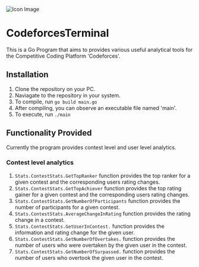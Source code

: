 ![Icon Image](https://icons.iconarchive.com/icons/alecive/flatwoken/256/Apps-Terminal-icon.png)

# CodeforcesTerminal
This is a Go Program that aims to provides various useful analytical tools for the Competitive Coding Platform 'Codeforces'.

## Installation
1. Clone the repository on your PC. <br>
2. Naviagate to the repository in your system. <br>
3. To compile, run ```go build main.go``` <br>
4. After compiling, you can observe an executable file named 'main'. <br>
5. To execute, run ```./main``` <br>

## Functionality Provided
Currently the program provides contest level and user level analytics.
###  Contest level analytics
1. ```Stats.ContestStats.GetTopRanker``` function provides the top ranker for a given contest and the corresponding users rating changes. <br>
2. ```Stats.ContestStats.GetTopAchiever``` function provides the top rating gainer for a given contest and the corresponding users rating changes. <br>
3. ```Stats.ContestStats.GetNumberOfParticipants``` function provides the number of participants for a given contest. <br>
4. ```Stats.ContestStats.AverageChangeInRating``` function provides the rating change in a contest. <br>
5. ```Stats.ContestStats.GetUserInContest.``` function provides the information and rating change for the given user. <br>
6. ```Stats.ContestStats.GetNumberOfOvertakes.``` function provides the number of users who were overtaken by the given user in the contest. <br>
7. ```Stats.ContestStats.GetNumberOfSurpassed.``` function provides the number of users who overtook the given user in the contest. <br>
